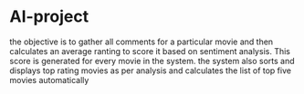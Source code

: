 # AI-project
the objective is to gather all comments for  a particular movie and then calculates an average ranting to score it based on sentiment analysis. This score is generated for every movie in the system. the system also  sorts and displays top rating movies as per analysis and calculates the list of top five movies automatically
